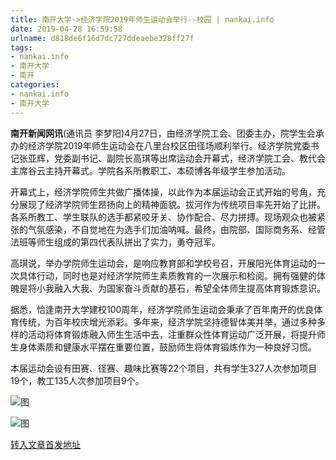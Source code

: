 ```yaml
---
title: 南开大学->经济学院2019年师生运动会举行--校园 | nankai.info
date: 2019-04-28 16:59:58
urlname: d818de6f16d7dc727ddeaebe328ff27f
tags: 
- nankai.info
- 南开大学
- 南开
categories:
- nankai.info
- 南开大学
---
```


**南开新闻网讯**(通讯员 李梦阳)4月27日，由经济学院工会、团委主办，院学生会承办的经济学院2019年师生运动会在八里台校区田径场顺利举行。经济学院党委书记张亚辉，党委副书记、副院长高琪等出席运动会开幕式，经济学院工会、教代会主席谷云主持开幕式。学院各系所教职工、本硕博各年级学生参加活动。

开幕式上，经济学院师生共做广播体操，以此作为本届运动会正式开始的号角，充分展现了经济学院师生昂扬向上的精神面貌。拔河作为传统项目率先开始了比拼。各系所教工、学生联队的选手都紧咬牙关、协作配合、尽力拼搏。现场观众也被紧张的气氛感染，不自觉地在为选手们加油呐喊。最终，由院部、国际商务系、经管法班等师生组成的第四代表队拼出了实力，勇夺冠军。

高琪说，举办学院师生运动会，是响应教育部和学校号召，开展阳光体育运动的一次具体行动，同时也是对经济学院师生素质教育的一次展示和检阅。拥有强健的体魄是将小我融入大我、为国家奋斗贡献的基石，希望全体师生提高体育锻炼意识。

据悉，恰逢南开大学建校100周年，经济学院师生运动会秉承了百年南开的优良体育传统，为百年校庆增光添彩。多年来，经济学院坚持德智体美并举，通过多种多样的活动将体育锻炼融入师生生活中去，注重群众性体育运动广泛开展，将提升师生身体素质和健康水平摆在重要位置，鼓励师生将体育锻炼作为一种良好习惯。

本届运动会设有田赛、径赛、趣味比赛等22个项目，共有学生327人次参加项目19个，教工135人次参加项目9个。

![图](http://news.nankai.edu.cn/pic/0/00/35/13/351385_537532.jpg)

![图](http://news.nankai.edu.cn/pic/0/00/35/13/351386_419134.jpg)

[转入文章首发地址](http://news.nankai.edu.cn/qqxy/system/2019/04/28/000447659.shtml)
